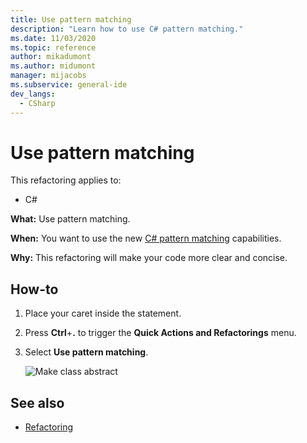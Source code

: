 ```yaml
---
title: Use pattern matching
description: "Learn how to use C# pattern matching."
ms.date: 11/03/2020
ms.topic: reference
author: mikadumont
ms.author: midumont
manager: mijacobs
ms.subservice: general-ide
dev_langs:
  - CSharp
---
```

# Use pattern matching

This refactoring applies to:

- C#

**What:** Use pattern matching.

**When:** You want to use the new [C# pattern matching](/dotnet/csharp/whats-new/csharp-9#pattern-matching-enhancements) capabilities.

**Why:** This refactoring will make your code more clear and concise.

## How-to

1. Place your caret inside the statement.

2. Press **Ctrl**+**.** to trigger the **Quick Actions and Refactorings** menu.

3. Select **Use pattern matching**.

    ![Make class abstract](media/use-pattern-matching-not-syntax.png)

## See also

- [Refactoring](../refactoring-in-visual-studio.md)
